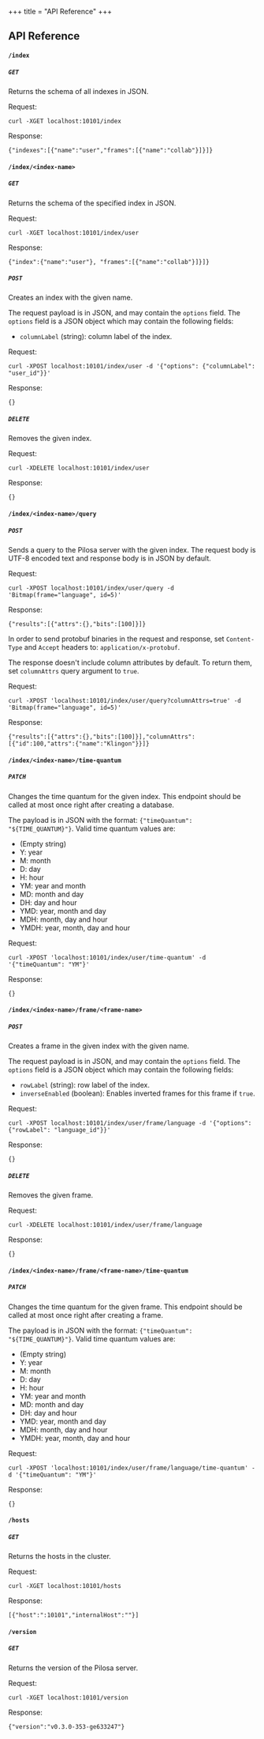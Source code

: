 +++
title = "API Reference"
+++


## API Reference

#### `/index`

##### `GET`

Returns the schema of all indexes in JSON.

Request:
```
curl -XGET localhost:10101/index
```

Response:
```
{"indexes":[{"name":"user","frames":[{"name":"collab"}]}]}
```

#### `/index/<index-name>`

##### `GET`

Returns the schema of the specified index in JSON.

Request:
```
curl -XGET localhost:10101/index/user
```

Response:
```
{"index":{"name":"user"}, "frames":[{"name":"collab"}]}]}
```

##### `POST`

Creates an index with the given name.

The request payload is in JSON, and may contain the `options` field. The `options` field is a JSON object which may contain the following fields:

* `columnLabel` (string): column label of the index.

Request:
```
curl -XPOST localhost:10101/index/user -d '{"options": {"columnLabel": "user_id"}}'
```

Response:
```
{}
```

##### `DELETE`

Removes the given index.

Request:
```
curl -XDELETE localhost:10101/index/user
```

Response:
```
{}
```

#### `/index/<index-name>/query`

##### `POST`

Sends a query to the Pilosa server with the given index. The request body is UTF-8 encoded text and response body is in JSON by default.

Request:
```
curl -XPOST localhost:10101/index/user/query -d 'Bitmap(frame="language", id=5)'
```

Response:
```
{"results":[{"attrs":{},"bits":[100]}]}
```

In order to send protobuf binaries in the request and response, set `Content-Type` and `Accept` headers to: `application/x-protobuf`.

The response doesn't include column attributes by default. To return them, set `columnAttrs` query argument to `true`.

Request:
```
curl -XPOST 'localhost:10101/index/user/query?columnAttrs=true' -d 'Bitmap(frame="language", id=5)'
```
Response:
```
{"results":[{"attrs":{},"bits":[100]}],"columnAttrs":[{"id":100,"attrs":{"name":"Klingon"}}]}
```

#### `/index/<index-name>/time-quantum`

##### `PATCH`

Changes the time quantum for the given index. This endpoint should be called at most once right after creating a database.

The payload is in JSON with the format: `{"timeQuantum": "${TIME_QUANTUM}"}`. Valid time quantum values are:

* (Empty string)
* Y: year
* M: month
* D: day
* H: hour
* YM: year and month
* MD: month and day
* DH: day and hour
* YMD: year, month and day
* MDH: month, day and hour
* YMDH: year, month, day and hour

Request:
```
curl -XPOST 'localhost:10101/index/user/time-quantum' -d '{"timeQuantum": "YM"}'
```

Response:
```
{}
```

#### `/index/<index-name>/frame/<frame-name>`

##### `POST`

Creates a frame in the given index with the given name.

The request payload is in JSON, and may contain the `options` field. The `options` field is a JSON object which may contain the following fields:

* `rowLabel` (string): row label of the index.
* `inverseEnabled` (boolean): Enables inverted frames for this frame if `true`.

Request:
```
curl -XPOST localhost:10101/index/user/frame/language -d '{"options": {"rowLabel": "language_id"}}'
```

Response:
```
{}
```

##### `DELETE`

Removes the given frame.

Request:
```
curl -XDELETE localhost:10101/index/user/frame/language
```

Response:
```
{}
```

#### `/index/<index-name>/frame/<frame-name>/time-quantum`

##### `PATCH`

Changes the time quantum for the given frame. This endpoint should be called at most once right after creating a frame.

The payload is in JSON with the format: `{"timeQuantum": "${TIME_QUANTUM}"}`. Valid time quantum values are:

* (Empty string)
* Y: year
* M: month
* D: day
* H: hour
* YM: year and month
* MD: month and day
* DH: day and hour
* YMD: year, month and day
* MDH: month, day and hour
* YMDH: year, month, day and hour

Request:
```
curl -XPOST 'localhost:10101/index/user/frame/language/time-quantum' -d '{"timeQuantum": "YM"}'
```

Response:
```
{}
```

#### `/hosts`

##### `GET`

Returns the hosts in the cluster.

Request:
```
curl -XGET localhost:10101/hosts
```

Response:
```
[{"host":":10101","internalHost":""}]
```

#### `/version`

##### `GET`

Returns the version of the Pilosa server.

Request:
```
curl -XGET localhost:10101/version
```

Response:
```
{"version":"v0.3.0-353-ge633247"}
```

